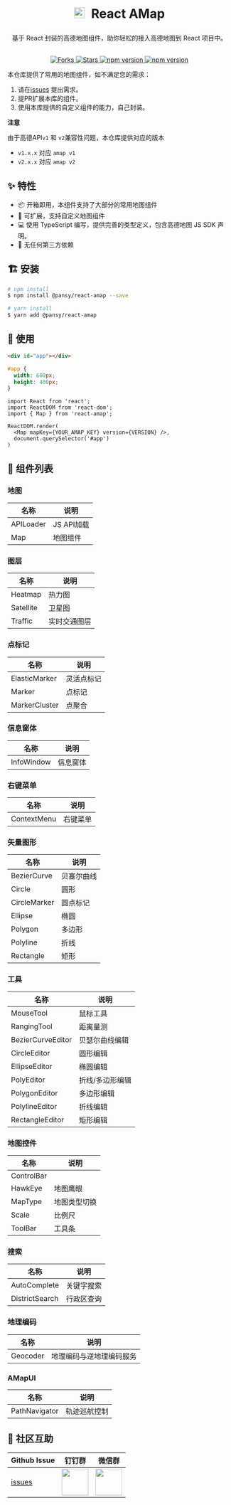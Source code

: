 <h1 align="center" style="line-height: 50px; height: 50px">
  <img height="24" src="https://cdn.jsdelivr.net/gh/wangxingkang/pictures@latest/imgs/amap-logo.svg" />
  <span style="padding-left: 8px">React AMap<span>
</h1>

<div align="center">
  基于 React 封装的高德地图组件，助你轻松的接入高德地图到 React 项目中。
</div>

<br />
<p align="center">
  <a href="https://github.com/pansyjs/react-amap/network">
    <img src="https://img.shields.io/github/forks/pansyjs/react-amap.svg" alt="Forks">
  </a>
  <a href="https://github.com/pansyjs/react-amap/stargazers">
    <img src="https://img.shields.io/github/stars/pansyjs/react-amap.svg" alt="Stars">
  </a>
  <a href="https://www.npmjs.com/package/@pansy/react-amap">
    <img src="https://img.shields.io/npm/v/@pansy/react-amap.svg" alt="npm version">
  </a>
  <a href="https://packagephobia.com/result?p=@pansy/react-amap">
    <img src="https://packagephobia.com/badge?p=@pansy/react-amap" alt="npm version">
  </a>
</p>

本仓库提供了常用的地图组件，如不满足您的需求：

1. 请在[issues](https://github.com/pansyjs/react-amap/issues) 提出需求。
2. 提PR扩展本库的组件。
3. 使用本库提供的自定义组件的能力，自己封装。

**注意**

由于高德API`v1` 和 `v2`兼容性问题，本仓库提供对应的版本

- `v1.x.x` 对应 `amap v1`
- `v2.x.x` 对应 `amap v2` 

## ✨ 特性

- 📦 开箱即用，本组件支持了大部分的常用地图组件
- 🎉 可扩展，支持自定义地图组件
- 💻 使用 TypeScript 编写，提供完善的类型定义，包含高德地图 JS SDK 声明。
- 💝 无任何第三方依赖

## 🏗 安装

```sh
# npm install
$ npm install @pansy/react-amap --save

# yarn install
$ yarn add @pansy/react-amap
```

## 🔨 使用

```html
<div id="app"></div>
```

```css
#app {
  width: 600px;
  height: 400px;
}
```

```tsx | pure
import React from 'react';
import ReactDOM from 'react-dom';
import { Map } from 'react-amap';

ReactDOM.render(
  <Map mapKey={YOUR_AMAP_KEY} version={VERSION} />,
  document.querySelector('#app')
)
```

## 🎉 组件列表

### 地图

|名称|说明|
|--|--|
|APILoader|JS API加载|
|Map|地图组件|

### 图层

|名称|说明|
|--|--|
|Heatmap|热力图|
|Satellite|卫星图|
|Traffic|实时交通图层|

### 点标记

|名称|说明|
|--|--|
|ElasticMarker|灵活点标记|
|Marker|点标记|
|MarkerCluster|点聚合|

### 信息窗体

|名称|说明|
|--|--|
|InfoWindow|信息窗体|

### 右键菜单

|名称|说明|
|--|--|
|ContextMenu|右键菜单|

### 矢量图形

|名称|说明|
|--|--|
|BezierCurve|贝塞尔曲线|
|Circle|圆形|
|CircleMarker|圆点标记|
|Ellipse|椭圆|
|Polygon|多边形|
|Polyline|折线|
|Rectangle|矩形|

### 工具

|名称|说明|
|--|--|
|MouseTool|鼠标工具|
|RangingTool|距离量测|
|BezierCurveEditor|贝瑟尔曲线编辑|
|CircleEditor|圆形编辑|
|EllipseEditor|椭圆编辑|
|PolyEditor|折线/多边形编辑|
|PolygonEditor|多边形编辑|
|PolylineEditor|折线编辑|
|RectangleEditor|矩形编辑|

### 地图控件

|名称|说明|
|--|--|
|ControlBar||
|HawkEye|地图鹰眼|
|MapType|地图类型切换|
|Scale|比例尺|
|ToolBar|工具条|

### 搜索

|名称|说明|
|--|--|
|AutoComplete|关键字搜索|
|DistrictSearch|行政区查询|

### 地理编码

|名称|说明|
|--|--|
|Geocoder|地理编码与逆地理编码服务|

### AMapUI

|名称|说明|
|--|--|
|PathNavigator|轨迹巡航控制|

## 👥 社区互助

| Github Issue | 钉钉群 | 微信群 |
| --- | --- | --- |
| [issues](https://github.com/pansyjs/react-amap/issues) | <img src="https://cdn.jsdelivr.net/gh/wangxingkang/pictures@latest/imgs/alita-dingding.png" height="60" /> | <img src="https://cdn.jsdelivr.net/gh/wangxingkang/pictures@latest/imgs/alita-wx.png" height="60" /> |
